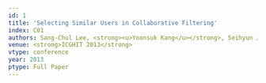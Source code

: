 ```yaml
---
id: 1
title: 'Selecting Similar Users in Collaborative Filtering'
index: C01
authors: Sang-Chul Lee, <strong><u>Yoonsuk Kang</u></strong>, Seihyun Jeong, Min-Hee Jang, Young-Sup Hwang, and Sang-Wook Kim
venue: <strong>ICGHIT 2013</strong>
vtype: conference
year: 2013
ptype: Full Paper
---
```


